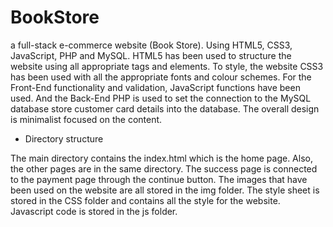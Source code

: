 # BookStore
a full-stack e-commerce website (Book Store). 
Using HTML5, CSS3, JavaScript, PHP and MySQL. HTML5 has been used to structure the website using all appropriate tags and elements.
To style, the website CSS3 has been used with all the appropriate fonts and colour schemes. For the Front-End functionality and validation, JavaScript functions have been used.
And the Back-End PHP is used to set the connection to the MySQL database store customer card details into the database. The overall design is minimalist focused on the content.

- Directory structure

The main directory contains the index.html which is the home page. Also, the other pages are in the same directory.
The success page is connected to the payment page through the continue button.
The images that have been used on the website are all stored in the img folder.
The style sheet is stored in the CSS folder and contains all the style for the website.
Javascript code is stored in the js folder.

